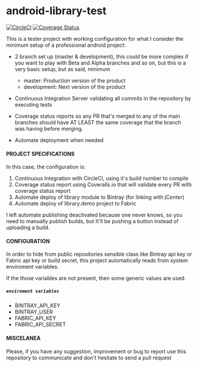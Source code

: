# android-library-test

[![CircleCI](https://circleci.com/gh/cerberillo/android-library-test.svg?style=shield)](https://circleci.com/gh/cerberillo/android-library-test) [![Coverage Status](https://coveralls.io/repos/github/cerberillo/android-library-test/badge.svg?branch=development)](https://coveralls.io/github/cerberillo/android-library-test?branch=master)

This is a tester project with working configuration for what I consider the minimum setup of a professional android project:

* 2 branch set up (master & development), this could be more complex if you want to play with Beta and Alpha branches and so on, but this is a very basic setup, but as said, minimum
    * master: Production version of the product
    * development: Next version of the product

* Continuous Integration Server validating all commits in the repository by executing tests
* Coverage status reports so any PR that's merged to any of the main branches should have AT LEAST the same coverage that the branch was having before merging.
* Automate deployment when needed

#### PROJECT SPECIFICATIONS

In this case, the configuration is:

 1. Continuous Integration with CircleCI, using it's build number to compile
 2. Coverage status report using Coveralls.io that will validate every PR with coverage status report
 3. Automate deploy of library module to Bintray (for linking with jCenter)
 4. Automate deploy of library.demo project to Fabric

I left automate publishing deactivated because one never knows, so you need to manually publish builds, but It'll be pushing a button instead of uploading a build.

#### CONFIGURATION

In order to hide from public repositories sensible class like Bintray api key or Fabric api key or build secret, this project automatically reads from system enviroment variables.

If the those variables are not present, then some generic values are used.

##### `enviroment variables`

* BINTRAY_API_KEY
* BINTRAY_USER
* FABRIC_API_KEY
* FABRIC_API_SECRET

#### MISCELANEA

Please, if you have any suggestion, improvement or bug to report use this repository to communicate and don't hesitate to send a pull request
